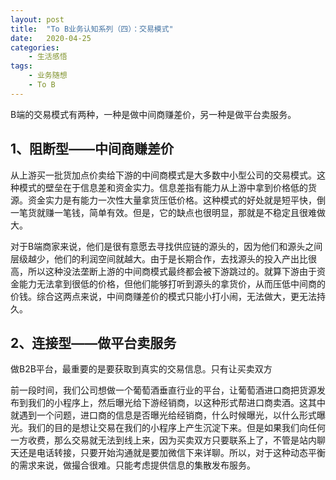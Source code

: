 ```yaml
---
layout: post
title:  "To B业务认知系列（四）：交易模式"
date:   2020-04-25
categories:
    - 生活感悟
tags:
    - 业务随想
    - To B
---
```


B端的交易模式有两种，一种是做中间商赚差价，另一种是做平台卖服务。  
  
## 1、阻断型——中间商赚差价
  
从上游买一批货加点价卖给下游的中间商模式是大多数中小型公司的交易模式。这种模式的壁垒在于信息差和资金实力。信息差指有能力从上游中拿到价格低的货源。资金实力是有能力一次性大量拿货压低价格。这种模式的好处就是短平快，倒一笔货就赚一笔钱，简单有效。但是，它的缺点也很明显，那就是不稳定且很难做大。  

对于B端商家来说，他们是很有意愿去寻找供应链的源头的，因为他们和源头之间层级越少，他们的利润空间就越大。由于是长期合作，去找源头的投入产出比很高，所以这种没法垄断上游的中间商模式最终都会被下游跳过的。就算下游由于资金能力无法拿到很低的价格，但他们能够打听到源头的拿货价，从而压低中间商的价钱。综合这两点来说，中间商赚差价的模式只能小打小闹，无法做大，更无法持久。  

## 2、连接型——做平台卖服务  
  
做B2B平台，最重要的是要获取到真实的交易信息。只有让买卖双方

前一段时间，我们公司想做一个葡萄酒垂直行业的平台，让葡萄酒进口商把货源发布到我们的小程序上，然后曝光给下游经销商，以这种形式帮进口商卖酒。这其中就遇到一个问题，进口商的信息是否曝光给经销商，什么时候曝光，以什么形式曝光。我们的目的是想让交易在我们的小程序上产生沉淀下来。但是如果我们向任何一方收费，那么交易就无法到线上来，因为买卖双方只要联系上了，不管是站内聊天还是电话转接，只要开始沟通就是要加微信下来详聊。所以，对于这种动态平衡的需求来说，做撮合很难。只能考虑提供信息的集散发布服务。
  
